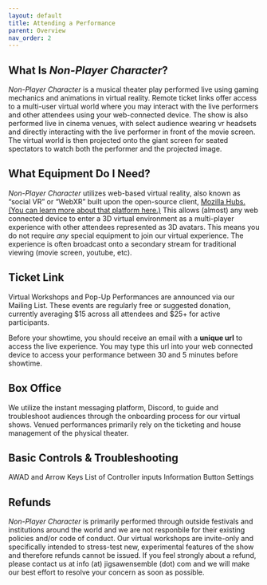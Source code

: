 ```yaml
---
layout: default
title: Attending a Performance
parent: Overview
nav_order: 2
---
```


## What Is *Non-Player Character*?
*Non-Player Character* is a musical theater play performed live using gaming mechanics and animations in virtual reality. Remote ticket links offer access to a multi-user virtual world where you may interact with the live performers and other attendees using your web-connected device. The show is also performed live in cinema venues, with select audience wearing vr headsets and directly interacting with the live performer in front of the movie screen. The virtual world is then projected onto the giant screen for seated spectators to watch both the performer and the projected image.

## What Equipment Do I Need?
*Non-Player Character* utilizes web-based virtual reality, also known as “social VR” or “WebXR” built upon the open-source client, [Mozilla Hubs. (You can learn more about that platform here.)](https://hubs.mozilla.com/docs/welcome.html) This allows (almost) any web connected device to enter a 3D virtual environment as a multi-player experience with other attendees represented as 3D avatars. This means you do not require *any* special equipment to join our virtual experience. The experience is often broadcast onto a secondary stream for traditional viewing (movie screen, youtube, etc).

## Ticket Link
Virtual Workshops and Pop-Up Performances are announced via our Mailing List. These events are regularly free or suggested donation, currently averaging $15 across all attendees and $25+ for active participants. 

Before your showtime, you should receive an email with a **unique url** to access the live experience. You may type this url into your web connected device to access your performance between 30 and 5 minutes before showtime. 

## Box Office
We utilize the instant messaging platform, Discord, to guide and troubleshoot audiences through the onboarding process for our virtual shows. Venued performances primarily rely on the ticketing and house management of the physical theater. 

## Basic Controls & Troubleshooting
AWAD and Arrow Keys
List of Controller inputs
Information Button
Settings

## Refunds
*Non-Player Character* is primarily performed through outside festivals and institutions around the world and we are not responbile for their existing policies and/or code of conduct. Our virtual workshops are invite-only and specifically intended to stress-test new, experimental features of the show and therefore refunds cannot be issued. If you feel strongly about a refund, please contact us at info (at) jigsawensemble (dot) com and we will make our best effort to resolve your concern as soon as possible.
